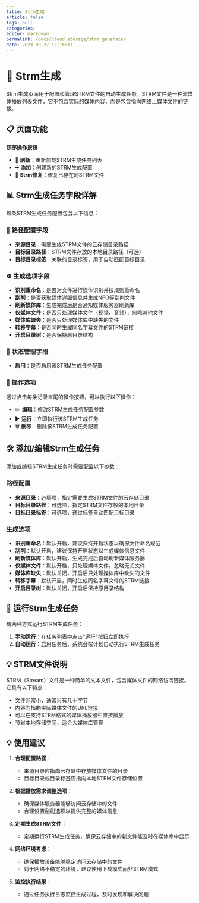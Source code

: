 ```yaml
---
title: Strm生成
article: false
tags: null
categories:
editor: markdown
permalink: /docs/cloud_storage/strm_generate/
date: 2023-09-27 12:16:17
---
```


# 🔗 Strm生成

Strm生成页面用于配置和管理STRM文件的自动生成任务。STRM文件是一种流媒体播放列表文件，它不包含实际的媒体内容，而是包含指向网络上媒体文件的链接。

## 📋 页面功能

**顶部操作按钮**

- 🔄 **刷新**：重新加载STRM生成任务列表
- ➕ **添加**：创建新的STRM生成配置
- 🎨 **Strm修复**：修复已存在的STRM文件

## 📊 Strm生成任务字段详解

每条STRM生成任务配置包含以下信息：

### 📁 路径配置字段

- **来源目录**：需要生成STRM文件的云存储目录路径
- **目标目录路径**：STRM文件存放的本地目录路径（可选）
- **目标目录标签**：关联的目录标签，用于自动匹配目标目录

### ⚙️ 生成选项字段

- **识别重命名**：是否对文件进行媒体识别并按规则重命名
- **刮削**：是否获取媒体详细信息并生成NFO等刮削文件
- **刷新媒体库**：生成完成后是否通知媒体服务器刷新库
- **仅媒体文件**：是否只处理媒体文件（视频、音频），忽略其他文件
- **媒体库缺失**：是否只处理媒体库中缺失的文件
- **转移字幕**：是否同时生成同名字幕文件的STRM链接
- **开启目录树**：是否保持原目录结构

### 🔘 状态管理字段

- **启用**：是否启用该STRM生成任务配置

### 🔄 操作选项

通过点击每条记录末尾的操作按钮，可以执行以下操作：

- ✏️ **编辑**：修改STRM生成任务配置参数
- ▶️ **运行**：立即执行该STRM生成任务
- 🗑️ **删除**：删除该STRM生成任务配置

## 🛠 添加/编辑Strm生成任务

添加或编辑STRM生成任务时需要配置以下参数：

### 路径配置

- **来源目录**：必填项，指定需要生成STRM文件的云存储目录
- **目标目录路径**：可选项，指定STRM文件存放的本地目录
- **目标目录标签**：可选项，通过标签自动匹配目标目录

### 生成选项

- **识别重命名**：默认开启，建议保持开启状态以确保文件命名规范
- **刮削**：默认开启，建议保持开启状态以生成媒体信息文件
- **刷新媒体库**：默认开启，生成完成后自动刷新媒体服务器
- **仅媒体文件**：默认开启，只处理媒体文件，忽略无关文件
- **媒体库缺失**：默认关闭，开启后只处理媒体库中缺失的文件
- **转移字幕**：默认开启，同时生成同名字幕文件的STRM链接
- **开启目录树**：默认关闭，开启后保持原目录结构

## 🚀 运行Strm生成任务

有两种方式运行STRM生成任务：

1. **手动运行**：在任务列表中点击"运行"按钮立即执行
2. **自动运行**：启用任务后，系统会按计划自动执行STRM生成任务

## 💡 STRM文件说明

STRM（Stream）文件是一种简单的文本文件，包含媒体文件的网络访问链接。它具有以下特点：

- 文件非常小，通常只有几十字节
- 内容为指向实际媒体文件的URL链接
- 可以在支持STRM格式的媒体播放器中直接播放
- 节省本地存储空间，适合大媒体库管理

## 💡 使用建议

1. **合理配置路径**：
   - 来源目录应指向云存储中存放媒体文件的目录
   - 目标目录或目录标签应指向本地STRM文件存储位置

2. **根据播放需求调整选项**：
   - 确保媒体服务器能够访问云存储中的文件
   - 合理设置刮削选项以提供完整的媒体信息

3. **定期生成STRM文件**：
   - 定期运行STRM生成任务，确保云存储中的新文件能及时在媒体库中显示

4. **网络环境考虑**：
   - 确保播放设备能够稳定访问云存储中的文件
   - 对于网络不稳定的环境，建议使用下载模式而非STRM模式

5. **监控执行结果**：
   - 通过任务执行日志监控生成过程，及时发现和解决问题